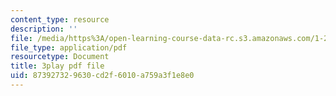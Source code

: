 ```yaml
---
content_type: resource
description: ''
file: /media/https%3A/open-learning-course-data-rc.s3.amazonaws.com/1-258j-public-transportation-systems-spring-2017/873927329630cd2f6010a759a3f1e8e0_K2g0trGAfgo.pdf
file_type: application/pdf
resourcetype: Document
title: 3play pdf file
uid: 87392732-9630-cd2f-6010-a759a3f1e8e0
---
```

